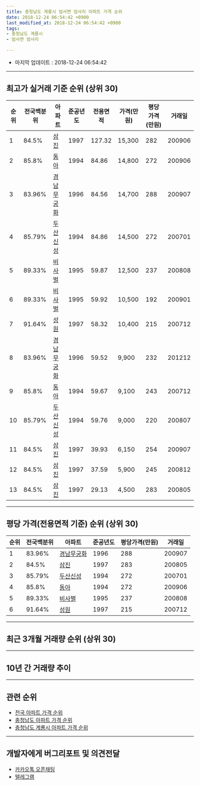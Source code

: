 ```yaml
---
title: 충청남도 계룡시 엄사면 엄사리 아파트 가격 순위
date: 2018-12-24 06:54:42 +0900
last_modified_at: 2018-12-24 06:54:42 +0900
tags:
- 충청남도 계룡시
- 엄사면 엄사리

---
```


* 마지막 업데이트 : 2018-12-24 06:54:42

---

## 최고가 실거래 기준 순위 (상위 30)


|순위|전국백분위|아파트|준공년도|전용면적|가격(만원)|평당가격(만원)|거래일|
|---|---|---|---|---|---|---|---|
|1|84.5%|[삼진](https://search.naver.com/search.naver?query=%EC%B6%A9%EC%B2%AD%EB%82%A8%EB%8F%84+%EA%B3%84%EB%A3%A1%EC%8B%9C+%EC%97%84%EC%82%AC%EB%A9%B4+%EC%97%84%EC%82%AC%EB%A6%AC+%EC%82%BC%EC%A7%84)|1997|127.32|15,300|282|200906|
|2|85.8%|[동아](https://search.naver.com/search.naver?query=%EC%B6%A9%EC%B2%AD%EB%82%A8%EB%8F%84+%EA%B3%84%EB%A3%A1%EC%8B%9C+%EC%97%84%EC%82%AC%EB%A9%B4+%EC%97%84%EC%82%AC%EB%A6%AC+%EB%8F%99%EC%95%84)|1994|84.86|14,800|272|200906|
|3|83.96%|[경남무궁화](https://search.naver.com/search.naver?query=%EC%B6%A9%EC%B2%AD%EB%82%A8%EB%8F%84+%EA%B3%84%EB%A3%A1%EC%8B%9C+%EC%97%84%EC%82%AC%EB%A9%B4+%EC%97%84%EC%82%AC%EB%A6%AC+%EA%B2%BD%EB%82%A8%EB%AC%B4%EA%B6%81%ED%99%94)|1996|84.56|14,700|288|200907|
|4|85.79%|[두산신성](https://search.naver.com/search.naver?query=%EC%B6%A9%EC%B2%AD%EB%82%A8%EB%8F%84+%EA%B3%84%EB%A3%A1%EC%8B%9C+%EC%97%84%EC%82%AC%EB%A9%B4+%EC%97%84%EC%82%AC%EB%A6%AC+%EB%91%90%EC%82%B0%EC%8B%A0%EC%84%B1)|1994|84.86|14,500|272|200701|
|5|89.33%|[비사벌](https://search.naver.com/search.naver?query=%EC%B6%A9%EC%B2%AD%EB%82%A8%EB%8F%84+%EA%B3%84%EB%A3%A1%EC%8B%9C+%EC%97%84%EC%82%AC%EB%A9%B4+%EC%97%84%EC%82%AC%EB%A6%AC+%EB%B9%84%EC%82%AC%EB%B2%8C)|1995|59.87|12,500|237|200808|
|6|89.33%|[비사벌](https://search.naver.com/search.naver?query=%EC%B6%A9%EC%B2%AD%EB%82%A8%EB%8F%84+%EA%B3%84%EB%A3%A1%EC%8B%9C+%EC%97%84%EC%82%AC%EB%A9%B4+%EC%97%84%EC%82%AC%EB%A6%AC+%EB%B9%84%EC%82%AC%EB%B2%8C)|1995|59.92|10,500|192|200901|
|7|91.64%|[성원](https://search.naver.com/search.naver?query=%EC%B6%A9%EC%B2%AD%EB%82%A8%EB%8F%84+%EA%B3%84%EB%A3%A1%EC%8B%9C+%EC%97%84%EC%82%AC%EB%A9%B4+%EC%97%84%EC%82%AC%EB%A6%AC+%EC%84%B1%EC%9B%90)|1997|58.32|10,400|215|200712|
|8|83.96%|[경남무궁화](https://search.naver.com/search.naver?query=%EC%B6%A9%EC%B2%AD%EB%82%A8%EB%8F%84+%EA%B3%84%EB%A3%A1%EC%8B%9C+%EC%97%84%EC%82%AC%EB%A9%B4+%EC%97%84%EC%82%AC%EB%A6%AC+%EA%B2%BD%EB%82%A8%EB%AC%B4%EA%B6%81%ED%99%94)|1996|59.52|9,900|232|201212|
|9|85.8%|[동아](https://search.naver.com/search.naver?query=%EC%B6%A9%EC%B2%AD%EB%82%A8%EB%8F%84+%EA%B3%84%EB%A3%A1%EC%8B%9C+%EC%97%84%EC%82%AC%EB%A9%B4+%EC%97%84%EC%82%AC%EB%A6%AC+%EB%8F%99%EC%95%84)|1994|59.67|9,100|243|200712|
|10|85.79%|[두산신성](https://search.naver.com/search.naver?query=%EC%B6%A9%EC%B2%AD%EB%82%A8%EB%8F%84+%EA%B3%84%EB%A3%A1%EC%8B%9C+%EC%97%84%EC%82%AC%EB%A9%B4+%EC%97%84%EC%82%AC%EB%A6%AC+%EB%91%90%EC%82%B0%EC%8B%A0%EC%84%B1)|1994|59.76|9,000|220|200807|
|11|84.5%|[삼진](https://search.naver.com/search.naver?query=%EC%B6%A9%EC%B2%AD%EB%82%A8%EB%8F%84+%EA%B3%84%EB%A3%A1%EC%8B%9C+%EC%97%84%EC%82%AC%EB%A9%B4+%EC%97%84%EC%82%AC%EB%A6%AC+%EC%82%BC%EC%A7%84)|1997|39.93|6,150|254|200907|
|12|84.5%|[삼진](https://search.naver.com/search.naver?query=%EC%B6%A9%EC%B2%AD%EB%82%A8%EB%8F%84+%EA%B3%84%EB%A3%A1%EC%8B%9C+%EC%97%84%EC%82%AC%EB%A9%B4+%EC%97%84%EC%82%AC%EB%A6%AC+%EC%82%BC%EC%A7%84)|1997|37.59|5,900|245|200812|
|13|84.5%|[삼진](https://search.naver.com/search.naver?query=%EC%B6%A9%EC%B2%AD%EB%82%A8%EB%8F%84+%EA%B3%84%EB%A3%A1%EC%8B%9C+%EC%97%84%EC%82%AC%EB%A9%B4+%EC%97%84%EC%82%AC%EB%A6%AC+%EC%82%BC%EC%A7%84)|1997|29.13|4,500|283|200805|


---

## 평당 가격(전용면적 기준) 순위 (상위 30)


|순위|전국백분위|아파트|준공년도|평당가격(만원)|거래일|
|---|---|---|---|---|---|
|1|83.96%|[경남무궁화](https://search.naver.com/search.naver?query=%EC%B6%A9%EC%B2%AD%EB%82%A8%EB%8F%84+%EA%B3%84%EB%A3%A1%EC%8B%9C+%EC%97%84%EC%82%AC%EB%A9%B4+%EC%97%84%EC%82%AC%EB%A6%AC+%EA%B2%BD%EB%82%A8%EB%AC%B4%EA%B6%81%ED%99%94)|1996|288|200907|
|2|84.5%|[삼진](https://search.naver.com/search.naver?query=%EC%B6%A9%EC%B2%AD%EB%82%A8%EB%8F%84+%EA%B3%84%EB%A3%A1%EC%8B%9C+%EC%97%84%EC%82%AC%EB%A9%B4+%EC%97%84%EC%82%AC%EB%A6%AC+%EC%82%BC%EC%A7%84)|1997|283|200805|
|3|85.79%|[두산신성](https://search.naver.com/search.naver?query=%EC%B6%A9%EC%B2%AD%EB%82%A8%EB%8F%84+%EA%B3%84%EB%A3%A1%EC%8B%9C+%EC%97%84%EC%82%AC%EB%A9%B4+%EC%97%84%EC%82%AC%EB%A6%AC+%EB%91%90%EC%82%B0%EC%8B%A0%EC%84%B1)|1994|272|200701|
|4|85.8%|[동아](https://search.naver.com/search.naver?query=%EC%B6%A9%EC%B2%AD%EB%82%A8%EB%8F%84+%EA%B3%84%EB%A3%A1%EC%8B%9C+%EC%97%84%EC%82%AC%EB%A9%B4+%EC%97%84%EC%82%AC%EB%A6%AC+%EB%8F%99%EC%95%84)|1994|272|200906|
|5|89.33%|[비사벌](https://search.naver.com/search.naver?query=%EC%B6%A9%EC%B2%AD%EB%82%A8%EB%8F%84+%EA%B3%84%EB%A3%A1%EC%8B%9C+%EC%97%84%EC%82%AC%EB%A9%B4+%EC%97%84%EC%82%AC%EB%A6%AC+%EB%B9%84%EC%82%AC%EB%B2%8C)|1995|237|200808|
|6|91.64%|[성원](https://search.naver.com/search.naver?query=%EC%B6%A9%EC%B2%AD%EB%82%A8%EB%8F%84+%EA%B3%84%EB%A3%A1%EC%8B%9C+%EC%97%84%EC%82%AC%EB%A9%B4+%EC%97%84%EC%82%AC%EB%A6%AC+%EC%84%B1%EC%9B%90)|1997|215|200712|


---

## 최근 3개월 거래량 순위 (상위 30)


<div style="width:100%;">
    <canvas id="deal_count_ranking" height="250"></canvas>
</div>


<script>
new Chart(document.getElementById("deal_count_ranking"), {
    type: 'horizontalBar',
    data: {
        labels: ['성원', '삼진', '두산신성', '비사벌', '경남무궁화', '동아'],
        datasets: [{
            label: '실거래 수',
            data: [17, 11, 6, 5, 5, 4],
            borderColor: "rgba(255, 0, 128, 1)",
            backgroundColor: "rgba(255, 0, 128, 0.5)",
            fill: false,
        }]
    },
    options: {
        responsive: true,
        title: {
            display: true,
            text: '최근 3개월 거래량 순위'
        },
        tooltips: {
            mode: 'index',
            intersect: false,
            callbacks: {
                title: function(tooltipItems, data) {
                    return "실거래 수:";
                },
                label: function(tooltipItem, data) {
                    return data.labels[tooltipItem.index] + ": " + tooltipItem.xLabel;
                }
            }
        },
        hover: {
            mode: 'nearest',
            intersect: true
        },
        scales: {
            xAxes: [{
                display: true,
                scaleLabel: {
                    display: true,
                    labelString: '실거래 수'
                },
                ticks: {
                    suggestedMin: 0,
                }
            }],
            yAxes: [{
                display: true,
                ticks: {
                    autoSkip: false,
                    callback: function(value, index, values) {
                        if (value.length > 15)
                            return value.substr(0, 13) + "...";
                        else
                            return value;
                    }
                },
                scaleLabel: {
                    display: false,
                }
            }]
        }
    }
});

</script>


---

## 10년 간 거래량 추이


<div style="width:100%;">
    <canvas id="deal_progress" height="250"></canvas>
</div>

<script>
new Chart(document.getElementById("deal_progress"), {
    type: 'line',
    data: {
        labels: ['200812','200901','200902','200903','200904','200905','200906','200907','200908','200909','200910','200911','200912','201001','201002','201003','201004','201005','201006','201007','201008','201009','201010','201011','201012','201101','201102','201103','201104','201105','201106','201107','201108','201109','201110','201111','201112','201201','201202','201203','201204','201205','201206','201207','201208','201209','201210','201211','201212','201301','201302','201303','201304','201305','201306','201307','201308','201309','201310','201311','201312','201401','201402','201403','201404','201405','201406','201407','201408','201409','201410','201411','201412','201501','201502','201503','201504','201505','201506','201507','201508','201509','201510','201511','201512','201601','201602','201603','201604','201605','201606','201607','201608','201609','201610','201611','201612','201701','201702','201703','201704','201705','201706','201707','201708','201709','201710','201711','201712','201801','201802','201803','201804','201805','201806','201807','201808','201809','201810','201811','201812'],
        datasets: [{
            label: '실거래 수',
            pointRadius: 1,
            data: [23, 22, 34, 45, 43, 20, 45, 62, 61, 46, 41, 55, 59, 64, 45, 43, 36, 38, 44, 39, 34, 25, 52, 40, 40, 51, 47, 55, 36, 22, 31, 34, 28, 28, 37, 39, 65, 22, 19, 24, 21, 17, 16, 20, 17, 20, 36, 41, 33, 20, 32, 37, 32, 25, 50, 13, 10, 19, 31, 41, 49, 43, 45, 48, 35, 21, 27, 21, 26, 17, 25, 23, 25, 29, 17, 35, 21, 22, 26, 33, 32, 30, 32, 30, 31, 17, 22, 34, 22, 16, 17, 26, 29, 28, 77, 30, 28, 20, 37, 24, 38, 23, 29, 23, 23, 12, 16, 34, 27, 25, 18, 40, 25, 34, 18, 17, 18, 18, 29, 14, 5],
            borderColor: "rgba(255, 201, 14, 1)",
            backgroundColor: "rgba(255, 201, 14, 0.5)",
            fill: true,
        }]
    },
    options: {
        responsive: true,
        title: {
            display: true,
            text: '10년간 거래량 추이'
        },
        tooltips: {
            mode: 'index',
            intersect: false,
        },
        hover: {
            mode: 'nearest',
            intersect: true
        },
        scales: {
            xAxes: [{
                display: true,
                scaleLabel: {
                    display: true,
                    labelString: '년/월'
                }
            }],
            yAxes: [{
                display: true,
                ticks: {
                    suggestedMin: 0,
                },
                scaleLabel: {
                    display: true,
                    labelString: '실거래 수'
                }
            }]
        }
    }
});

</script>


---

## 관련 순위

- [전국 아파트 가격 순위](https://inasie.github.io/apt-ranking/전국)
- [충청남도 아파트 가격 순위](https://inasie.github.io/apt-ranking/충청남도)
- [충청남도 계룡시 아파트 가격 순위](https://inasie.github.io/apt-ranking/충청남도-계룡시)


---

## 개발자에게 버그리포트 및 의견전달

- [카카오톡 오픈채팅](https://open.kakao.com/o/gLJUAP4)
- [텔레그램](https://t.me/inasie)


